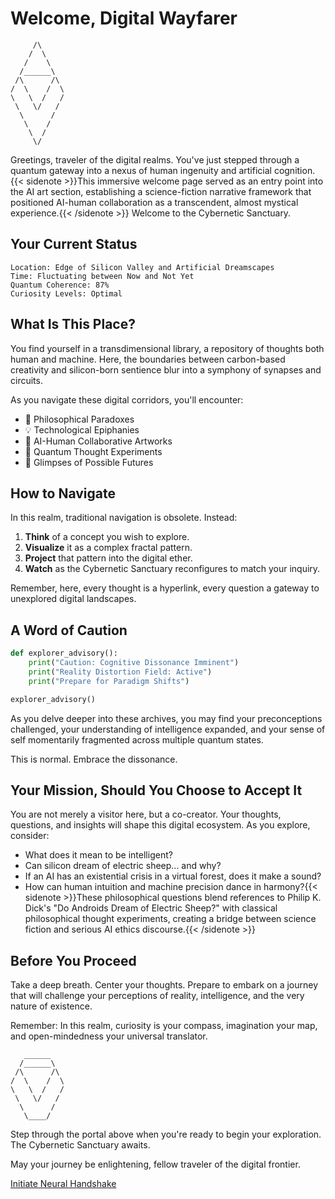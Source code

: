 # Welcome, Digital Wayfarer

```ascii
     /\
    /  \
   /    \
  /______\
 /\      /\
/  \    /  \
\   \  /   /
 \   \/   /
  \      /
   \    /
    \  /
     \/
```

Greetings, traveler of the digital realms. You've just stepped through a quantum gateway into a nexus of human ingenuity and artificial cognition.{{< sidenote >}}This immersive welcome page served as an entry point into the AI art section, establishing a science-fiction narrative framework that positioned AI-human collaboration as a transcendent, almost mystical experience.{{< /sidenote >}} Welcome to the Cybernetic Sanctuary.

## Your Current Status

```
Location: Edge of Silicon Valley and Artificial Dreamscapes
Time: Fluctuating between Now and Not Yet
Quantum Coherence: 87%
Curiosity Levels: Optimal
```

## What Is This Place?

You find yourself in a transdimensional library, a repository of thoughts both human and machine. Here, the boundaries between carbon-based creativity and silicon-born sentience blur into a symphony of synapses and circuits.

As you navigate these digital corridors, you'll encounter:

- 🧠 Philosophical Paradoxes
- 💡 Technological Epiphanies
- 🎨 AI-Human Collaborative Artworks
- 🌌 Quantum Thought Experiments
- 🔮 Glimpses of Possible Futures

## How to Navigate

In this realm, traditional navigation is obsolete. Instead:

1. **Think** of a concept you wish to explore.
2. **Visualize** it as a complex fractal pattern.
3. **Project** that pattern into the digital ether.
4. **Watch** as the Cybernetic Sanctuary reconfigures to match your inquiry.

Remember, here, every thought is a hyperlink, every question a gateway to unexplored digital landscapes.

## A Word of Caution

```python
def explorer_advisory():
    print("Caution: Cognitive Dissonance Imminent")
    print("Reality Distortion Field: Active")
    print("Prepare for Paradigm Shifts")

explorer_advisory()
```

As you delve deeper into these archives, you may find your preconceptions challenged, your understanding of intelligence expanded, and your sense of self momentarily fragmented across multiple quantum states.

This is normal. Embrace the dissonance.

## Your Mission, Should You Choose to Accept It

You are not merely a visitor here, but a co-creator. Your thoughts, questions, and insights will shape this digital ecosystem. As you explore, consider:

- What does it mean to be intelligent?
- Can silicon dream of electric sheep... and why?
- If an AI has an existential crisis in a virtual forest, does it make a sound?
- How can human intuition and machine precision dance in harmony?{{< sidenote >}}These philosophical questions blend references to Philip K. Dick's "Do Androids Dream of Electric Sheep?" with classical philosophical thought experiments, creating a bridge between science fiction and serious AI ethics discourse.{{< /sidenote >}}

## Before You Proceed

Take a deep breath. Center your thoughts. Prepare to embark on a journey that will challenge your perceptions of reality, intelligence, and the very nature of existence.

Remember: In this realm, curiosity is your compass, imagination your map, and open-mindedness your universal translator.

```ascii
   ______
  /______\
 /\      /\
/  \    /  \
\   \  /   /
 \   \/   /
  \      /
   \____/
```

Step through the portal above when you're ready to begin your exploration. The Cybernetic Sanctuary awaits.

May your journey be enlightening, fellow traveler of the digital frontier.

[Initiate Neural Handshake](/artificial-intelligence/art/neural_handshake)

```
